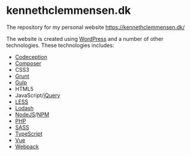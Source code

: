 # kennethclemmensen.dk

The repository for my personal website https://kennethclemmensen.dk/

The website is created using [WordPress](https://wordpress.org/) and a number of other technologies.
These technologies includes:
* [Codeception](http://codeception.com/)
* [Composer](https://getcomposer.org/)
* CSS3
* [Grunt](https://gruntjs.com/)
* [Gulp](https://gulpjs.com/)
* HTML5
* JavaScript/[jQuery](https://jquery.com/)
* [LESS](http://lesscss.org/)
* [Lodash](https://lodash.com/)
* [NodeJS](https://nodejs.org/en/)/[NPM](https://npmjs.com/)
* [PHP](http://php.net/)
* [SASS](https://sass-lang.com/)
* [TypeScript](https://www.typescriptlang.org/)
* [Vue](https://vuejs.org/)
* [Webpack](https://webpack.js.org/)